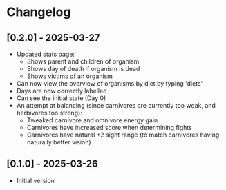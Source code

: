 # Changelog

## [0.2.0] - 2025-03-27
- Updated stats page:
  - Shows parent and children of organism
  - Shows day of death if organism is dead
  - Shows victims of an organism
- Can now view the overview of organisms by diet by typing 'diets'
- Days are now correctly labelled
- Can see the initial state (Day 0)
- An attempt at balancing (since carnivores are currently too weak, and herbivores too strong):
  - Tweaked carnivore and omnivore energy gain
  - Carnivores have increased score when determining fights
  - Carnivores have natural +2 sight range (to match carnivores having naturally better vision)

## [0.1.0] - 2025-03-26
- Initial version
